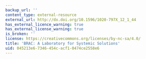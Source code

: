 ```yaml
---
backup_url: ''
content_type: external-resource
external_url: http://dx.doi.org/10.1596/1020-797X_12_1_44
has_external_licence_warning: true
has_external_license_warning: true
is_broken: ''
license: https://creativecommons.org/licenses/by-nc-sa/4.0/
title: 'BRAC: A Laboratory for Systemic Solutions'
uid: 045213e6-7346-454c-acf1-0474ce2558e6
---
```

